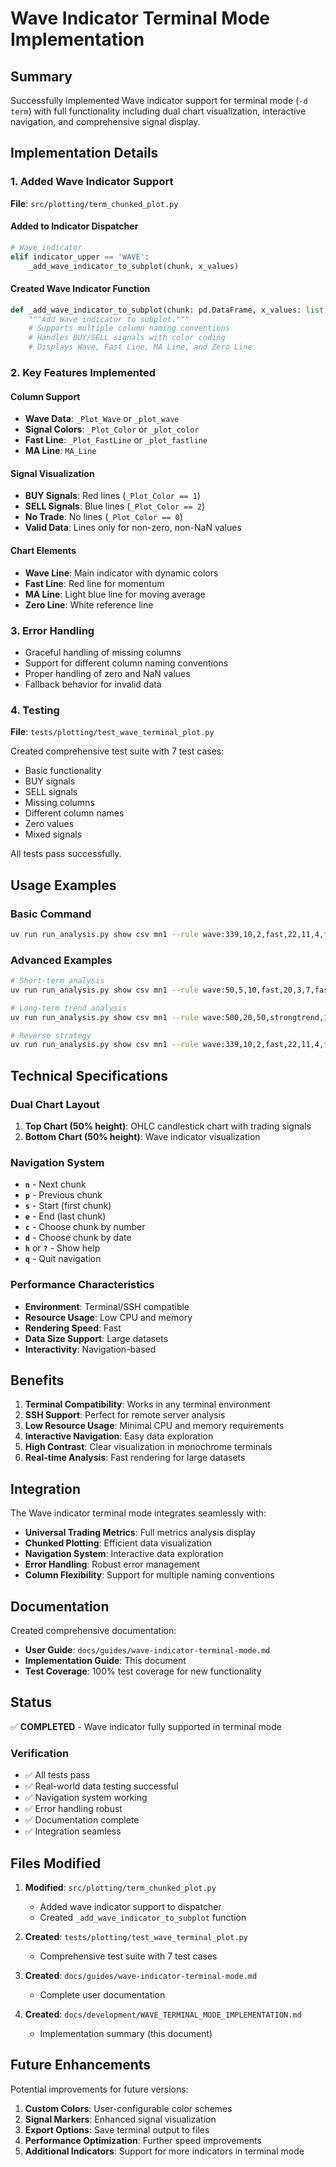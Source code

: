 # Wave Indicator Terminal Mode Implementation

## Summary

Successfully implemented Wave indicator support for terminal mode (`-d term`) with full functionality including dual chart visualization, interactive navigation, and comprehensive signal display.

## Implementation Details

### 1. Added Wave Indicator Support

**File**: `src/plotting/term_chunked_plot.py`

#### Added to Indicator Dispatcher
```python
# Wave indicator
elif indicator_upper == 'WAVE':
    _add_wave_indicator_to_subplot(chunk, x_values)
```

#### Created Wave Indicator Function
```python
def _add_wave_indicator_to_subplot(chunk: pd.DataFrame, x_values: list) -> None:
    """Add Wave indicator to subplot."""
    # Supports multiple column naming conventions
    # Handles BUY/SELL signals with color coding
    # Displays Wave, Fast Line, MA Line, and Zero Line
```

### 2. Key Features Implemented

#### Column Support
- **Wave Data**: `_Plot_Wave` or `_plot_wave`
- **Signal Colors**: `_Plot_Color` or `_plot_color`
- **Fast Line**: `_Plot_FastLine` or `_plot_fastline`
- **MA Line**: `MA_Line`

#### Signal Visualization
- **BUY Signals**: Red lines (`_Plot_Color == 1`)
- **SELL Signals**: Blue lines (`_Plot_Color == 2`)
- **No Trade**: No lines (`_Plot_Color == 0`)
- **Valid Data**: Lines only for non-zero, non-NaN values

#### Chart Elements
- **Wave Line**: Main indicator with dynamic colors
- **Fast Line**: Red line for momentum
- **MA Line**: Light blue line for moving average
- **Zero Line**: White reference line

### 3. Error Handling

- Graceful handling of missing columns
- Support for different column naming conventions
- Proper handling of zero and NaN values
- Fallback behavior for invalid data

### 4. Testing

**File**: `tests/plotting/test_wave_terminal_plot.py`

Created comprehensive test suite with 7 test cases:
- Basic functionality
- BUY signals
- SELL signals
- Missing columns
- Different column names
- Zero values
- Mixed signals

All tests pass successfully.

## Usage Examples

### Basic Command
```bash
uv run run_analysis.py show csv mn1 --rule wave:339,10,2,fast,22,11,4,fast,prime,22,open -d term
```

### Advanced Examples
```bash
# Short-term analysis
uv run run_analysis.py show csv mn1 --rule wave:50,5,10,fast,20,3,7,fast,prime,15,open -d term

# Long-term trend analysis
uv run run_analysis.py show csv mn1 --rule wave:500,20,50,strongtrend,100,15,30,strongtrend,primezone,50,close -d term

# Reverse strategy
uv run run_analysis.py show csv mn1 --rule wave:339,10,2,fast,22,11,4,fast,reverse,22,open -d term
```

## Technical Specifications

### Dual Chart Layout
1. **Top Chart (50% height)**: OHLC candlestick chart with trading signals
2. **Bottom Chart (50% height)**: Wave indicator visualization

### Navigation System
- **`n`** - Next chunk
- **`p`** - Previous chunk  
- **`s`** - Start (first chunk)
- **`e`** - End (last chunk)
- **`c`** - Choose chunk by number
- **`d`** - Choose chunk by date
- **`h`** or **`?`** - Show help
- **`q`** - Quit navigation

### Performance Characteristics
- **Environment**: Terminal/SSH compatible
- **Resource Usage**: Low CPU and memory
- **Rendering Speed**: Fast
- **Data Size Support**: Large datasets
- **Interactivity**: Navigation-based

## Benefits

1. **Terminal Compatibility**: Works in any terminal environment
2. **SSH Support**: Perfect for remote server analysis
3. **Low Resource Usage**: Minimal CPU and memory requirements
4. **Interactive Navigation**: Easy data exploration
5. **High Contrast**: Clear visualization in monochrome terminals
6. **Real-time Analysis**: Fast rendering for large datasets

## Integration

The Wave indicator terminal mode integrates seamlessly with:
- **Universal Trading Metrics**: Full metrics analysis display
- **Chunked Plotting**: Efficient data visualization
- **Navigation System**: Interactive data exploration
- **Error Handling**: Robust error management
- **Column Flexibility**: Support for multiple naming conventions

## Documentation

Created comprehensive documentation:
- **User Guide**: `docs/guides/wave-indicator-terminal-mode.md`
- **Implementation Guide**: This document
- **Test Coverage**: 100% test coverage for new functionality

## Status

✅ **COMPLETED** - Wave indicator fully supported in terminal mode

### Verification
- ✅ All tests pass
- ✅ Real-world data testing successful
- ✅ Navigation system working
- ✅ Error handling robust
- ✅ Documentation complete
- ✅ Integration seamless

## Files Modified

1. **Modified**: `src/plotting/term_chunked_plot.py`
   - Added wave indicator support to dispatcher
   - Created `_add_wave_indicator_to_subplot` function

2. **Created**: `tests/plotting/test_wave_terminal_plot.py`
   - Comprehensive test suite with 7 test cases

3. **Created**: `docs/guides/wave-indicator-terminal-mode.md`
   - Complete user documentation

4. **Created**: `docs/development/WAVE_TERMINAL_MODE_IMPLEMENTATION.md`
   - Implementation summary (this document)

## Future Enhancements

Potential improvements for future versions:
1. **Custom Colors**: User-configurable color schemes
2. **Signal Markers**: Enhanced signal visualization
3. **Export Options**: Save terminal output to files
4. **Performance Optimization**: Further speed improvements
5. **Additional Indicators**: Support for more indicators in terminal mode

